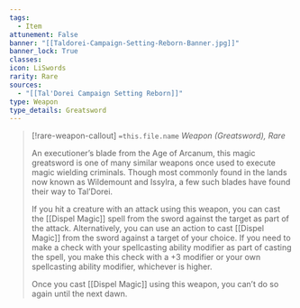 ```yaml
---
tags:
  - Item
attunement: False
banner: "[[Taldorei-Campaign-Setting-Reborn-Banner.jpg]]"
banner_lock: True
classes:
icon: LiSwords
rarity: Rare
sources:
  - "[[Tal'Dorei Campaign Setting Reborn]]"
type: Weapon
type_details: Greatsword
---
```

>[!rare-weapon-callout] `=this.file.name`
>*Weapon (Greatsword), Rare*
>
>An executioner’s blade from the Age of Arcanum, this magic greatsword is one of many similar weapons once used to execute magic wielding criminals. Though most commonly found in the lands now known as Wildemount and Issylra, a few such blades have found their way to Tal’Dorei.
>
>If you hit a creature with an attack using this weapon, you can cast the [[Dispel Magic]] spell from the sword against the target as part of the attack. Alternatively, you can use an action to cast [[Dispel Magic]] from the sword against a target of your choice. If you need to make a check with your spellcasting ability modifier as part of casting the spell, you make this check with a +3 modifier or your own spellcasting ability modifier, whichever is higher.
>
>Once you cast [[Dispel Magic]] using this weapon, you can’t do so again until the next dawn.
>
>
